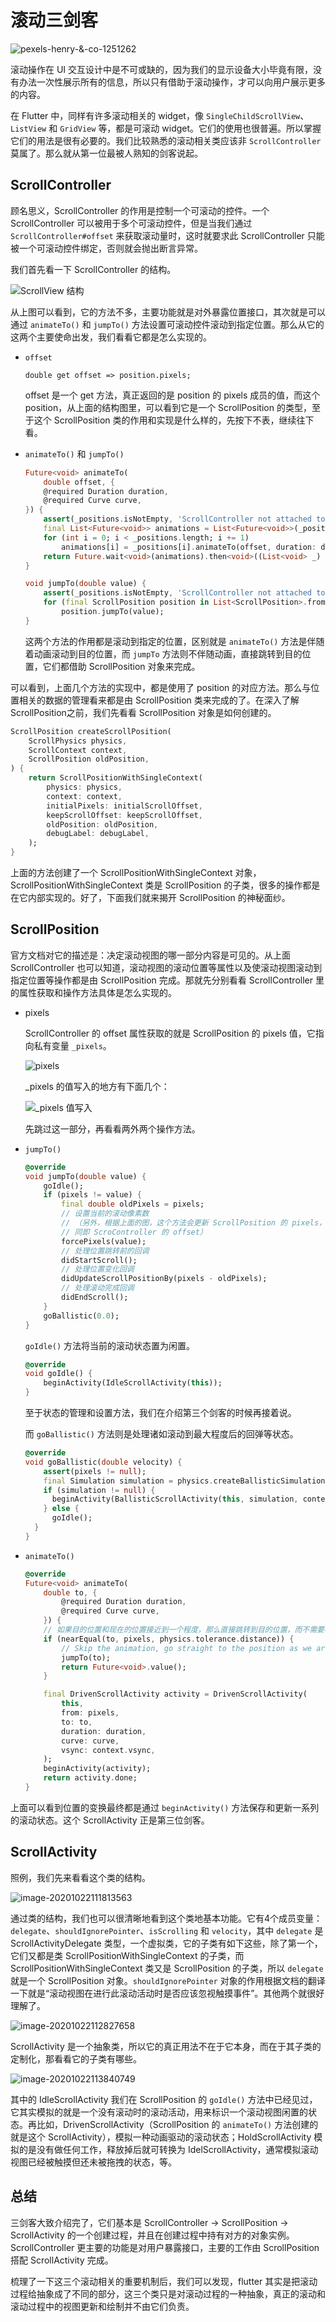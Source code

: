 # 滚动三剑客

![pexels-henry-&-co-1251262](滚动三剑客.assets/pexels-henry-&-co-1251262.jpg)

滚动操作在 UI 交互设计中是不可或缺的，因为我们的显示设备大小毕竟有限，没有办法一次性展示所有的信息，所以只有借助于滚动操作，才可以向用户展示更多的内容。

在 Flutter 中，同样有许多滚动相关的 widget，像 `SingleChildScrollView`、`ListView`  和 `GridView` 等，都是可滚动 widget。它们的使用也很普遍。所以掌握它们的用法是很有必要的。我们比较熟悉的滚动相关类应该非 `ScrollController` 莫属了。那么就从第一位最被人熟知的剑客说起。

## ScrollController

顾名思义，ScrollController 的作用是控制一个可滚动的控件。一个 ScrollController 可以被用于多个可滚动控件，但是当我们通过 `ScrollController#offset` 来获取滚动量时，这时就要求此 ScrollController 只能被一个可滚动控件绑定，否则就会抛出断言异常。

我们首先看一下 ScrollController 的结构。

![ScrollView 结构](滚动三剑客.assets/image-20201021094607371.png)

从上图可以看到，它的方法不多，主要功能就是对外暴露位置接口，其次就是可以通过 `animateTo()` 和 `jumpTo()` 方法设置可滚动控件滚动到指定位置。那么从它的这两个主要使命出发，我们看看它都是怎么实现的。

- `offset`

  `double get offset => position.pixels;`

  offset 是一个 get 方法，真正返回的是 position 的 pixels 成员的值，而这个 position，从上面的结构图里，可以看到它是一个 ScrollPosition 的类型，至于这个 ScrollPosition 类的作用和实现是什么样的，先按下不表，继续往下看。

- `animateTo()` 和 `jumpTo()`

  ```dart
  Future<void> animateTo(
      double offset, {
      @required Duration duration,
      @required Curve curve,
  }) {
      assert(_positions.isNotEmpty, 'ScrollController not attached to any scroll views.');
      final List<Future<void>> animations = List<Future<void>>(_positions.length);
      for (int i = 0; i < _positions.length; i += 1)
          animations[i] = _positions[i].animateTo(offset, duration: duration, curve: curve);
      return Future.wait<void>(animations).then<void>((List<void> _) => null);
  }
  
  void jumpTo(double value) {
      assert(_positions.isNotEmpty, 'ScrollController not attached to any scroll views.');
      for (final ScrollPosition position in List<ScrollPosition>.from(_positions))
          position.jumpTo(value);
  }
  ```

  这两个方法的作用都是滚动到指定的位置，区别就是 `animateTo()` 方法是伴随着动画滚动到目的位置，而 `jumpTo` 方法则不伴随动画，直接跳转到目的位置，它们都借助 ScrollPosition 对象来完成。

可以看到，上面几个方法的实现中，都是使用了 position 的对应方法。那么与位置相关的数据的管理看来都是由 ScrollPosition 类来完成的了。在深入了解 ScrollPosition之前，我们先看看 ScrollPosition 对象是如何创建的。

```dart
ScrollPosition createScrollPosition(
    ScrollPhysics physics,
    ScrollContext context,
    ScrollPosition oldPosition,
) {
    return ScrollPositionWithSingleContext(
        physics: physics,
        context: context,
        initialPixels: initialScrollOffset,
        keepScrollOffset: keepScrollOffset,
        oldPosition: oldPosition,
        debugLabel: debugLabel,
    );
}
```

上面的方法创建了一个 ScrollPositionWithSingleContext 对象，ScrollPositionWithSingleContext 类是 ScrollPosition 的子类，很多的操作都是在它内部实现的。好了，下面我们就来揭开 ScrollPosition 的神秘面纱。

## ScrollPosition

官方文档对它的描述是：决定滚动视图的哪一部分内容是可见的。从上面 ScrollController 也可以知道，滚动视图的滚动位置等属性以及使滚动视图滚动到指定位置等操作都是由 ScrollPosition 完成。那就先分别看看 ScrollController 里的属性获取和操作方法具体是怎么实现的。

- pixels

  ScrollController 的 offset 属性获取的就是 ScrollPosition 的 pixels 值，它指向私有变量 `_pixels`。

  ![pixels](滚动三剑客.assets/image-20201021201420318.png)

  _pixels 的值写入的地方有下面几个：

  ![_pixels 值写入](滚动三剑客.assets/image-20201021201530357.png)

  先跳过这一部分，再看看两外两个操作方法。

- `jumpTo()`

  ```dart
  @override
  void jumpTo(double value) {
      goIdle();
      if (pixels != value) {
          final double oldPixels = pixels;
          // 设置当前的滚动像素数
          // （另外，根据上面的图，这个方法会更新 ScrollPosition 的 pixels，
          // 同即 ScroController 的 offset）
          forcePixels(value);
          // 处理位置跳转前的回调
          didStartScroll();
          // 处理位置变化回调
          didUpdateScrollPositionBy(pixels - oldPixels);
          // 处理滚动完成回调
          didEndScroll();
      }
      goBallistic(0.0);
  }
  ```

  `goIdle()` 方法将当前的滚动状态置为闲置。

  ```dart
  @override
  void goIdle() {
      beginActivity(IdleScrollActivity(this));
  }
  ```

  至于状态的管理和设置方法，我们在介绍第三个剑客的时候再接着说。

  而 `goBallistic()` 方法则是处理诸如滚动到最大程度后的回弹等状态。

  ```dart
  @override
  void goBallistic(double velocity) {
      assert(pixels != null);
      final Simulation simulation = physics.createBallisticSimulation(this, velocity);
      if (simulation != null) {
      	beginActivity(BallisticScrollActivity(this, simulation, context.vsync));
      } else {
      	goIdle();
  	}
  }
  ```

- `animateTo()`

  ```dart
  @override
  Future<void> animateTo(
      double to, {
          @required Duration duration,
          @required Curve curve,
      }) {
      // 如果目的位置和现在的位置接近到一个程度，那么直接跳转到目的位置，而不需要再启动动画过程
      if (nearEqual(to, pixels, physics.tolerance.distance)) {
          // Skip the animation, go straight to the position as we are already close.
          jumpTo(to);
          return Future<void>.value();
      }
  
      final DrivenScrollActivity activity = DrivenScrollActivity(
          this,
          from: pixels,
          to: to,
          duration: duration,
          curve: curve,
          vsync: context.vsync,
      );
      beginActivity(activity);
      return activity.done;
  }
  ```

上面可以看到位置的变换最终都是通过 `beginActivity()` 方法保存和更新一系列的滚动状态。这个 ScrollActivity 正是第三位剑客。

## ScrollActivity

照例，我们先来看看这个类的结构。

![image-20201022111813563](滚动三剑客.assets/image-20201022111813563.png)

通过类的结构，我们也可以很清晰地看到这个类地基本功能。它有4个成员变量：`delegate`、`shouldIgnorePointer`、`isScrolling` 和 `velocity`，其中 `delegate` 是 ScrollActivityDelegate 类型，一个虚拟类，它的子类有如下这些，除了第一个，它们又都是类 ScrollPositionWithSingleContext 的子类，而 ScrollPositionWithSingleContext 类又是 ScrollPosition 的子类，所以 `delegate` 就是一个 ScrollPosition 对象。`shouldIgnorePointer` 对象的作用根据文档的翻译一下就是“滚动视图在进行此滚动活动时是否应该忽视触摸事件”。其他两个就很好理解了。

![image-20201022112827658](滚动三剑客.assets/image-20201022112827658.png)

ScrollActivity 是一个抽象类，所以它的真正用法不在于它本身，而在于其子类的定制化，那看看它的子类有哪些。

![image-20201022113840749](滚动三剑客.assets/image-20201022113840749.png)

其中的 IdleScrollActivity 我们在 ScrollPosition 的 `goIdle()` 方法中已经见过，它其实模拟的就是一个没有滚动时的滚动活动，用来标识一个滚动视图闲置的状态。再比如，DrivenScrollActivity（ScrollPosition 的 `animateTo()` 方法创建的就是这个 ScrollActivity），模拟一种动画驱动的滚动状态；HoldScrollActivity 模拟的是没有做任何工作，释放掉后就可转换为 IdelScrollActivity，通常模拟滚动视图已经被触摸但还未被拖拽的状态，等。

## 总结

三剑客大致介绍完了，它们基本是 ScrollController -> ScrollPosition -> ScrollActivity 的一个创建过程，并且在创建过程中持有对方的对象实例。ScrollController 更主要的功能是对用户暴露接口，主要的工作由 ScrollPosition 搭配 ScrollActivity 完成。

梳理了一下这三个滚动相关的重要机制后，我们可以发现，flutter 其实是把滚动过程给抽象成了不同的部分，这三个类只是对滚动过程的一种抽象，真正的滚动和滚动过程中的视图更新和绘制并不由它们负责。